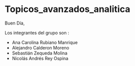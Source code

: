 # Topicos_avanzados_analitica

Buen Día,

Los integrantes del grupo son :
* Ana Carolina Rubiano Manrique
* Alejandro Calderon Moreno
* Sebastián Zequeda Molina
* Nicolás Andrés Rey Ospina

